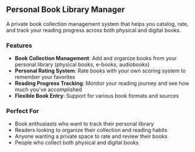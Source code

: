 
## Personal Book Library Manager

A private book collection management system that helps you catalog, rate, and track your reading progress across both physical and digital books.

### Features

- **Book Collection Management**: Add and organize books from your personal library (physical books, e-books, audiobooks)
- **Personal Rating System**: Rate books with your own scoring system to remember your favorites
- **Reading Progress Tracking**: Monitor your reading journey and see how much you've accomplished
- **Flexible Book Entry**: Support for various book formats and sources

### Perfect For

- Book enthusiasts who want to track their personal library
- Readers looking to organize their collection and reading habits
- Anyone wanting a private space to rate and review their books
- People who collect both physical and digital books

